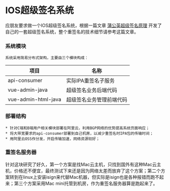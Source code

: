 # IOS超级签名系统

应朋友要求做一个IOS超级签名系统，根据一篇文章 [蒲公英超级签名原理](https://www.jianshu.com/p/d535a3e09dd0) 开发了自己的一套超级签名系统，整个重签名的技术细节请参考这篇文章。

### 系统模块
	系统采用简易分布式架构，主要由三个模块构成：
|  项目   | 名称  |
|  ----  | ----  |
| api-consumer  | 实际IPA重签名子服务 |
| vue-admin-java  | 超级签名业务后端代码 |
| vue-admin-html-java  | 超级签名业务管理前端代码 |

### 部署结构
	* 针对C端和B端用户相关模块部署在阿里云，利用BGP网络的优势提高系统页面响应；
	* 将大带宽要求的api-consumer部署到自己机房，以减少重签名时IPA包的传输时间；
	* 用阿里云OSS作分发，开启传输加速，网络资源较好；

### 重签名服务器

针对这块研究了好久，第一个方案是找Mac云主机，只找到国外有这种Mac云主机，价格还不便宜，最终测试下来还是因为网络太差而放弃了这个方案；第二个方案转到在linux上安装isign来代替Mac机器，但实际是isign也是各种报错而跑不起来；第三个方案采用Mac mini托管到机房，作为重签名服务器算是跑起来了。



